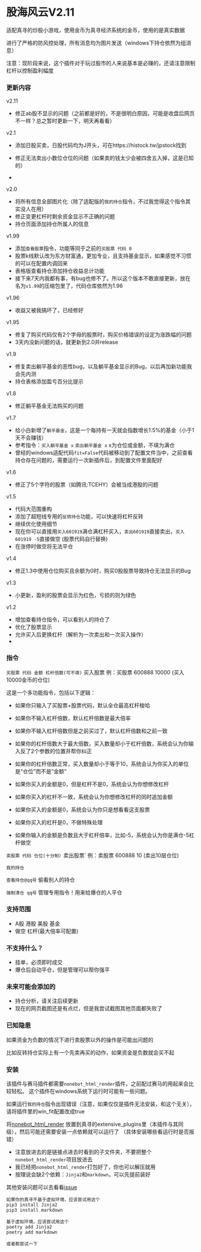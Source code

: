 # 股海风云V2.11

适配真寻的炒股小游戏，使用金币为真寻经济系统的金币，使用的是真实数据

进行了严格的防风控处理，所有消息均为图片发送（windows下持仓依然为组消息）

注意：现阶段来说，这个插件对于玩过股市的人来说基本是必赚的，还请注意限制杠杆以控制盈利幅度

### 更新内容
v2.11
* 修正ab股不显示的问题（之前都是好的，不是很明白原因，可能是收盘后网页不一样？总之暂时更新一下，明天再看看）

v2.1
* 添加日股买卖，日股代码均为J开头，可在https://histock.tw/jpstock找到
* 修正无法卖出小数位仓位的问题（如果卖的钱太少会被四舍五入掉，这是已知的）

* 
v2.0
* 将所有信息全部图片化（除了适配版的`我的持仓`指令，不过我觉得这个指令其实没人在用）
* 修正变更杠杆时剩余资金显示不正确的问题
* 持仓页面添加持仓所属人的信息

v1.99
* 添加`查看股票`指令，功能等同于之前的`买股票 代码 0`
* 股票k线默认改为东方财富通，更加专业，且支持基金显示，如果感觉不习惯的可以在配置内调回来
* 表格版查看持仓添加持仓收益总计功能
* 接下来7天内我都有事，有bug也修不了。所以这个版本不敢直接更新，放在名为`v1.99`的压缩包里了，代码仓库依然为1.96

v1.96
* 收益又被我搞坏了，已经修好

v1.95
* 修复了购买代码仅有2个字母的股票时，购买价格错误的设定为涨跌幅的问题
* 3天内没新问题的话，就更新到2.0并release

v1.9 
* 修复卖出躺平基金的恶性bug，以及躺平基金显示的Bug，以后再加新功能我会先内测
* 持仓表格添加盈亏百分比提示

v1.8
* 修正躺平基金无法购买的问题

v1.7
* 给小白新增了`躺平基金`，这是一个每持有一天就会指数增长1.5%的基金（小于1天不会赚钱）
* 参考指令：`买入躺平基金 x` `卖出躺平基金 x` x为仓位或金额，不填为满仓
* 曾经的windows适配代码`fit=False`代码被移动到了配置文件当中，之前查看持仓存在问题的，需要运行一次新插件后，到配置文件里面配好

v1.6
* 修正了5个字符的股票（如腾讯:TCEHY）会被当成港股的问题

v1.5
* 代码大范围重构
* 添加了超短线专用的`反转持仓`功能，可以快速将杠杆反转
* 继续优化使用细节
* 现在你可以直接用`买入601919`满仓满杠杆买入，`卖出601919`直接卖出，`买入601919 -5`直接做空
  (股票代码自行替换)
* 在涨停时做空将无法平仓

v1.4
* 修正1.3中使用仓位购买且余额为0时，购买0股股票导致持仓无法显示的Bug

v1.3
* 小更新，盈利的股票会显示为红色，亏损的则为绿色

v1.2 
* 增加查看持仓指令，可以看别人的持仓了
* 优化了股票显示
* 允许买入后更换杠杆（解析为一次卖出和一次买入操作）
* 
### 指令
`买股票 代码 金额 杠杆倍数(可不填)` 买入股票 例：买股票 600888 10000  (买入10000金币的仓位)

这是一个多功能指令，包括以下逻辑：

* 如果你只输入了买股票+股票代码，默认全仓最高杠杆梭哈

* 如果你不输入杠杆倍数，默认杠杆倍数是最大倍率

* 如果你不输入杠杆倍数但是之前买过了，默认杠杆倍数和之前一致

* 如果你的杠杆倍数大于最大倍数，买入数量却小于杠杆倍数，系统会认为你输入反了2个参数的位置并帮你纠正

* 如果你的杠杆倍数正常，买入数量却小于等于10，系统会认为你买入的单位是“仓位”而不是“金额”

* 如果你买入的金额是0，但是杠杆不是0，系统会认为你想修改杠杆

* 如果你买入的杠杆不一致，系统会认为你想修改杠杆的同时追加金额

* 如果你买入的金额是0，系统会认为你只是想看看这支股票

* 如果你买入的杠杆是0，不做特殊处理

* 如果你输入的金额是负数且大于杠杆倍率，比如-5，系统会认为你是满仓-5杠杆做空


`卖股票 代码 仓位(十分制）`卖出股票` 例：卖股票 600888 10 (卖出10层仓位)

`我的持仓`

`查看持仓@qq号` 偷看别人的持仓

`强制清仓 qq号` 管理专用指令！用来给爆仓的人平仓

### 支持范围
* A股 港股 美股 基金
* 做空 杠杆(最大倍率可配置)

### 不支持什么？
* 挂单，必须即时成交
* 爆仓后自动平仓，但是管理可以帮你强平

### 未来可能会添加的
* 持仓分析，请关注后续更新
* 现在的网页截图还是有点烂，但是我尝试截图其他页面都失败了

### 已知隐患
如果资金为负数的情况下进行卖股票以外的操作是可能出问题的

比如反转持仓实际上有一个先卖再买的动作，如果资金是负数就会买不起

### 安装
该插件与赛马插件都需要`nonebot_html_render`插件，之前配过赛马的用起来会比较轻松。
这个插件在windows系统下运行时可能有一些问题。

如果运行`我的持仓`指令出现错误（注意，如果仅仅是插件无法安装，和这个无关），请将插件里的win_fit配置改成true

将[nonebot_html_render](https://github.com/kexue-z/nonebot-plugin-htmlrender/tree/master/nonebot_plugin_htmlrender)
放置到真寻的extensive_plugins里（本插件与其同级），然后可能还需要安装一点依赖就可以运行了
（具体安装哪些看运行时是否报错）

* 注意放进去的是链接点进去时看到的子文件夹，不要把整个`nonebot_html_render`项目放进去
* 我已经把`nonebot_html_render`打包好了，你也可以解压就用
* 按理说会缺2个依赖：`Jinja2`和`markdown`，可以先提前装好

其他安装问题可以去看看[issue](https://github.com/RShock/zhenxun_plugin_stock_legend/issues?q=)

``` 
如果你的真寻不基于虚拟环境，应该尝试用这个
pip3 install Jinja2
pip3 install markdown

基于虚拟环境，应该尝试用这个
poetry add Jinja2
poetry add markdown

或者都尝试一下
```


